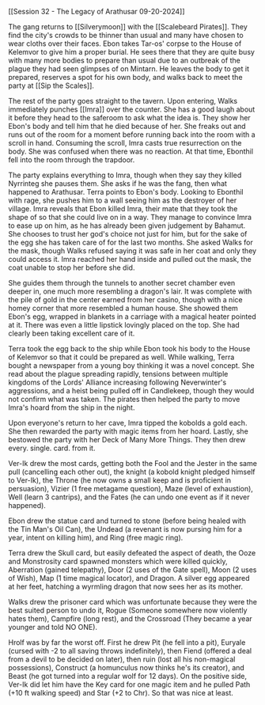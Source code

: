 [[Session 32 - The Legacy of Arathusar 09-20-2024]]

The gang returns to [[Silverymoon]] with the [[Scalebeard Pirates]]. They find the city's crowds to be thinner than usual and many have chosen to wear cloths over their faces. Ebon takes  Tar-os' corpse to the House of Kelemvor to give him a proper burial. He sees there that they are quite busy with many more bodies to prepare than usual due to an outbreak of the plague they had seen glimpses of on Mintarn. He leaves the body to get it prepared, reserves a spot for his own body, and walks back to meet the party at [[Sip the Scales]].

The rest of the party goes straight to the tavern. Upon entering, Walks immediately punches [[Imra]] over the counter. She has a good laugh about it before they head to the saferoom to ask what the idea is. They show her Ebon's body and tell him that he died because of her. She freaks out and runs out of the room for a moment before running back into the room with a scroll in hand. Consuming the scroll, Imra casts true resurrection on the body. She was confused when there was  no reaction. At that time, Ebonthil fell into the room through the trapdoor.

The party explains everything to Imra, though when they say they killed Nyrrinteg she pauses them. She asks if he was the fang, then what happened to Arathusar. Terra points to Ebon's body. Looking to Ebonthil with rage, she pushes him to a wall seeing him as the destroyer of her village. Imra reveals that Ebon killed Imra, their mate that they took the shape of so that she could live on in a way. They manage to convince Imra to ease up on him, as he has already been given judgement by Bahamut. She chooses to trust her god's choice not just for him, but for the sake of the egg she has taken care of for the last two months. She asked Walks for the mask, though Walks refused saying it was safe in her coat and only they could access it. Imra reached her hand inside and pulled out the mask, the coat unable to stop her before she did.

She guides them through the tunnels to another secret chamber even deeper in, one much more resembling a dragon's lair. It was complete with the pile of gold in the center earned from her casino, though with a nice homey corner that more resembled a human house. She showed them Ebon's egg, wrapped in blankets in a carriage with a magical heater pointed at it. There was even a little lipstick lovingly placed on the top. She had clearly been taking excellent care of it. 

Terra took the egg back to the ship while Ebon took his body to the House of Kelemvor so that it could be prepared as well. While walking, Terra bought a newspaper from a young boy thinking it was a novel concept. She read about the plague spreading rapidly, tensions between multiple kingdoms of the Lords' Alliance increasing following Neverwinter's aggressions, and a heist being pulled off in Candlekeep, though they would not confirm what was taken. The pirates then helped the party to move Imra's hoard from the ship in the night.

Upon everyone's return to her cave, Imra tipped the kobolds a gold each. She then rewarded the party with magic items from her hoard. Lastly, she bestowed the party with her Deck of Many More Things. They then drew every. single. card. from it.

Ver-Ik drew the most cards, getting both the Fool and the Jester in the same pull (cancelling each other out), the knight (a kobold knight pledged himself to Ver-Ik), the Throne (he now owns a small keep and is proficient in persuasion), Vizier (1 free metagame question), Maze (level of exhaustion), Well (learn 3 cantrips), and the Fates (he can undo one event as if it never happened). 

Ebon drew the statue card and turned to stone (before being healed with the Tin Man's Oil Can), the Undead (a revenant is now pursing him for a year, intent on killing him), and Ring (free magic ring).

Terra drew the Skull card, but easily defeated the aspect of death, the Ooze and Monstrosity card spawned monsters which were killed quickly, Aberration (gained telepathy), Door (2 uses of the Gate spell), Moon (2 uses of Wish), Map (1 time magical locator), and Dragon. A silver egg appeared at her feet, hatching a wyrmling dragon that now sees her as its mother. 

Walks drew the prisoner card which was unfortunate because they were the best suited person to undo it, Rogue (Someone somewhere now violently hates them), Campfire (long rest), and the Crossroad (They became a year younger and told NO ONE).

Hrolf was by far the worst off. First he drew Pit (he fell into a pit), Euryale (cursed with -2 to all saving throws indefinitely), then Fiend (offered a deal from a devil to be decided on later), then ruin (lost all his non-magical possessions), Construct (a homunculus now thinks he's its creator), and Beast (he got turned into a regular wolf for 12 days). On the positive side, Ver-Ik did let him have the Key card for one magic item and he pulled Path (+10 ft walking speed) and Star (+2 to Chr). So that was nice at least.